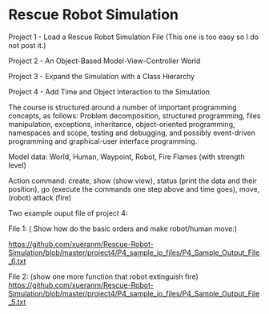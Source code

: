 # Rescue Robot Simulation
Project 1 - Load a Rescue Robot Simulation File (This one is too easy so I do not post it.)

Project 2 - An Object-Based Model-View-Controller World

Project 3 - Expand the Simulation with a Class Hierarchy

Project 4 - Add Time and Object Interaction to the Simulation

The course is structured around a number of important programming concepts, as follows: Problem decomposition, structured programming, files manipulation, exceptions, inheritance, object-oriented programming, namespaces and scope, testing and debugging, and possibly event-driven programming and graphical-user interface programming. 

Model data: World, Human, Waypoint, Robot, Fire Flames (with strength level)

Action command: create, show (show view), status (print the data and their position), go (execute the commands one step above and time goes), move, (robot) attack (fire)

Two example ouput file of project 4:

File 1:
( Show how do the basic orders and make robot/human move:)

https://github.com/xueranm/Rescue-Robot-Simulation/blob/master/project4/P4_sample_io_files/P4_Sample_Output_File_6.txt





File 2:
(show one more function that robot extinguish fire)
https://github.com/xueranm/Rescue-Robot-Simulation/blob/master/project4/P4_sample_io_files/P4_Sample_Output_File_5.txt

